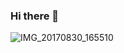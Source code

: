 ### Hi there 👋

<!--
**Mansama18-code/Mansama18-code** is a ✨ _special_ ✨ repository because its `README.md` (this file) appears on your GitHub profile.

Here are some ideas to get you started:

- 🔭 I’m currently working on ...
- 🌱 I’m currently learning ...
- 👯 I’m looking to collaborate on ...
- 🤔 I’m looking for help with ...
- 💬 Ask me about ...
- 📫 How to reach me: ...
- 😄 Pronouns: ...
- ⚡ Fun fact: ...
-->

![IMG_20170830_165510](https://user-images.githubusercontent.com/80022993/227759010-967e1ac1-5075-4164-91df-e01b124e51f8.jpg)
